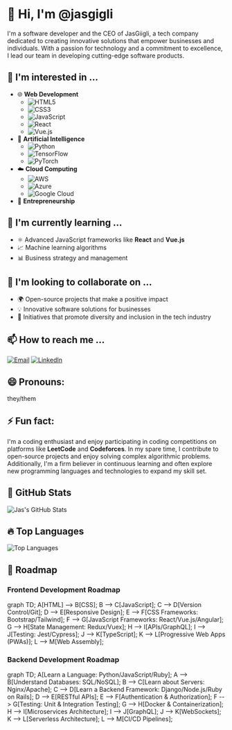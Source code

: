 # 👋 Hi, I'm @jasgigli


I'm a software developer and the CEO of JasGiigli, a tech company dedicated to creating innovative solutions that empower businesses and individuals. With a passion for technology and a commitment to excellence, I lead our team in developing cutting-edge software products.

## 👀 I'm interested in ...
- 🌐 **Web Development**
  - ![HTML5](https://img.shields.io/badge/-HTML5-E34F26?logo=html5&logoColor=white)
  - ![CSS3](https://img.shields.io/badge/-CSS3-1572B6?logo=css3&logoColor=white)
  - ![JavaScript](https://img.shields.io/badge/-JavaScript-F7DF1E?logo=javascript&logoColor=black)
  - ![React](https://img.shields.io/badge/-React-61DAFB?logo=react&logoColor=black)
  - ![Vue.js](https://img.shields.io/badge/-Vue.js-4FC08D?logo=vue.js&logoColor=white)
- 🤖 **Artificial Intelligence**
  - ![Python](https://img.shields.io/badge/-Python-3776AB?logo=python&logoColor=white)
  - ![TensorFlow](https://img.shields.io/badge/-TensorFlow-FF6F00?logo=tensorflow&logoColor=white)
  - ![PyTorch](https://img.shields.io/badge/-PyTorch-EE4C2C?logo=pytorch&logoColor=white)
- ☁️ **Cloud Computing**
  - ![AWS](https://img.shields.io/badge/-AWS-232F3E?logo=amazon-aws&logoColor=white)
  - ![Azure](https://img.shields.io/badge/-Azure-0078D4?logo=microsoft-azure&logoColor=white)
  - ![Google Cloud](https://img.shields.io/badge/-Google%20Cloud-4285F4?logo=google-cloud&logoColor=white)
- 🚀 **Entrepreneurship**

## 🌱 I'm currently learning ...
- ⚛️ Advanced JavaScript frameworks like **React** and **Vue.js**
- 📈 Machine learning algorithms
- 📊 Business strategy and management

## 💞️ I'm looking to collaborate on ...
- 🌍 Open-source projects that make a positive impact
- 💡 Innovative software solutions for businesses
- 🌈 Initiatives that promote diversity and inclusion in the tech industry

## 📫 How to reach me ...
[![Email](https://img.shields.io/badge/Email-D14836?style=flat&logo=gmail&logoColor=white)](mailto:overview.jjj@gmail.com)
[![LinkedIn](https://img.shields.io/badge/LinkedIn-0A66C2?style=flat&logo=linkedin&logoColor=white)](https://www.linkedin.com/in/jas-giigli-5a6041274/)

## 😄 Pronouns:
they/them

## ⚡ Fun fact:
I'm a coding enthusiast and enjoy participating in coding competitions on platforms like **LeetCode** and **Codeforces**. In my spare time, I contribute to open-source projects and enjoy solving complex algorithmic problems. Additionally, I'm a firm believer in continuous learning and often explore new programming languages and technologies to expand my skill set.

## 🌟 GitHub Stats
![Jas's GitHub Stats](https://github-readme-stats.vercel.app/api?username=jasgigli&show_icons=true&theme=radical)

## 🔥 Top Languages
![Top Languages](https://github-readme-stats.vercel.app/api/top-langs/?username=jasgigli&layout=compact&theme=radical)

## 🚀 Roadmap

### Frontend Development Roadmap

graph TD;
    A[HTML] --> B[CSS];
    B --> C[JavaScript];
    C --> D[Version Control/Git];
    D --> E[Responsive Design];
    E --> F[CSS Frameworks: Bootstrap/Tailwind];
    F --> G[JavaScript Frameworks: React/Vue.js/Angular];
    G --> H[State Management: Redux/Vuex];
    H --> I[APIs/GraphQL];
    I --> J[Testing: Jest/Cypress];
    J --> K[TypeScript];
    K --> L[Progressive Web Apps (PWAs)];
    L --> M[Web Assembly];


### Backend Development Roadmap

graph TD;
    A[Learn a Language: Python/JavaScript/Ruby];
    A --> B[Understand Databases: SQL/NoSQL];
    B --> C[Learn about Servers: Nginx/Apache];
    C --> D[Learn a Backend Framework: Django/Node.js/Ruby on Rails];
    D --> E[RESTful APIs];
    E --> F[Authentication & Authorization];
    F --> G[Testing: Unit & Integration Testing];
    G --> H[Docker & Containerization];
    H --> I[Microservices Architecture];
    I --> J[GraphQL];
    J --> K[WebSockets];
    K --> L[Serverless Architecture];
    L --> M[CI/CD Pipelines];

